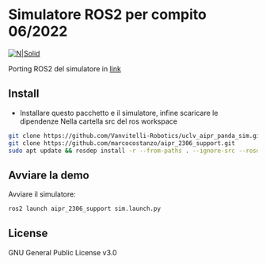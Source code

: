 # Simulatore ROS2 per compito 06/2022

[![N|Solid](https://www.unicampania.it/doc/img/logo_vanvitelli.jpg)](https://www.ingegneria.unicampania.it/roboticslab)

Porting ROS2 del simulatore in [link](https://github.com/Vanvitelli-Robotics/aipr_support_2306.git)

## Install

- Installare questo pacchetto e il simulatore, infine scaricare le dipendenze
Nella cartella src del ros workspace
```bash
git clone https://github.com/Vanvitelli-Robotics/uclv_aipr_panda_sim.git #Simulatore
git clone https://github.com/marcocostanzo/aipr_2306_support.git
sudo apt update && rosdep install -r --from-paths . --ignore-src --rosdistro $ROS_DISTRO -y
```

## Avviare la demo

Avviare il simulatore:
```bash
ros2 launch aipr_2306_support sim.launch.py
```

## License

GNU General Public License v3.0
